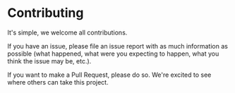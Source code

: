 # Contributing
It's simple, we welcome all contributions. 

If you have an issue, please file an issue report with as much information as possible (what happened, what were you expecting to happen, what you think the issue may be, etc.).

If you want to make a Pull Request, please do so. We're excited to see where others can take this project.
